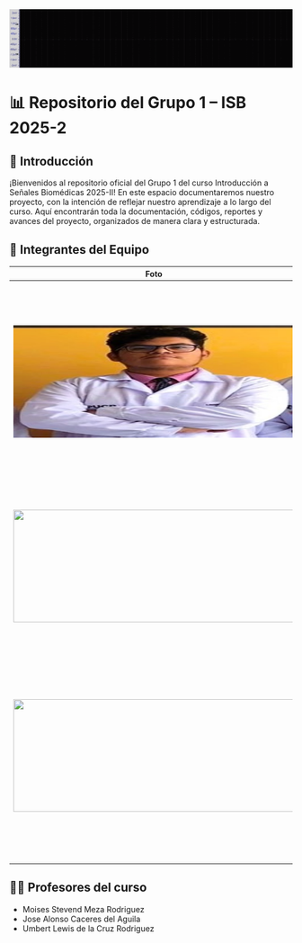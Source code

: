 <div align="center">
  <img src="Proyecto/images/ezgif.com-resize.gif" width="700"/>
</div>

# 📊 Repositorio del Grupo 1 – ISB 2025-2
## 📝 Introducción
¡Bienvenidos al repositorio oficial del Grupo 1 del curso Introducción a Señales Biomédicas 2025-II!
En este espacio documentaremos nuestro proyecto, con la intención de reflejar nuestro aprendizaje a lo largo del curso. Aquí encontrarán toda la documentación, códigos, reportes y avances del proyecto, organizados de manera clara y estructurada.
## 👥 Integrantes del Equipo
| Foto |       Presentación          |
|-------------|-------------|  
| <div align="center"><img src="Proyecto/images/6a396912-2d04-476d-a85e-2c5d850f908b.jpeg" width="500" height = "200"/></div> |<strong>Dhiago Gustavo Llanos Florian</strong><br><a href="mailto:dhiago.llanos@upch.pe" style="text-decoration: underline; color: #0366d6;">dhiago.llanos@upch.pe</a><br>“No necesito un nombre; puedo ser feliz sin él. Al fin y al cabo, no soy más que otro ingeniero biomédico anónimo. El muchacho innovador se encuentra cerca del egreso, y aunque al fin había encontrado un nombre, ya no quedaba nadie que pudiera oírlo y llamarlo. Aun así, Dhiago Llanos era un nombre demasiado hermoso para perderse en el silencio.”|  
| <div align="center"><img src="https://github.com/Adriana-28/Repositorio_grupo_13/blob/main/Im%C3%A1genes/WhatsApp%20Image%202023-09-21%20at%2022.54.08.jpeg?raw=true" width="500" height = "200"/></div>  | <strong>Salet Carelis Garcia Reyes</strong><br><a href="mailto:salet.garcia@upch.pe" style="text-decoration: underline; color: #0366d6;">salet.garcia@upch.pe</a><br>¡Hola! Soy Salet Garcia, estudiante de Ingeniería Biomédica. Espero poder aprender más acerca de la obtención y uso de las señales biomédicas, así como su correcta interpretación. Asimismo, busco conocer su aplicación en la industria de dispositivos médicos e inteligencia artificial. |
| <div align="center"><img src="https://github.com/Adriana-28/Repositorio_grupo_13/blob/main/Im%C3%A1genes/WhatsApp%20Image%202023-09-21%20at%2022.51.50.jpeg?raw=true" width="500" height = "200"/></div>  | <strong>Rafael Alonso Panez Cuizano</strong><br><a href="mailto:rafael.panez@upch.pe" style="text-decoration: underline; color: #0366d6;">rafael.panez@upch.pe</a><br>Soy Rafael Panez, estudiante de la carrera Ingeniería Biomédica. En este curso espero profundizar en el estudio de las señales biomédicas, aprendiendo técnicas de adquisición, filtrado, análisis y procesamiento de señales, y adquirir conocimientos prácticos que puedan aplicarse en el diseño y desarrollo de soluciones tecnológicas en salud. |  
## 👨‍🏫 Profesores del curso
- Moises Stevend Meza Rodriguez
- Jose Alonso Caceres del Aguila
- Umbert Lewis de la Cruz Rodriguez
